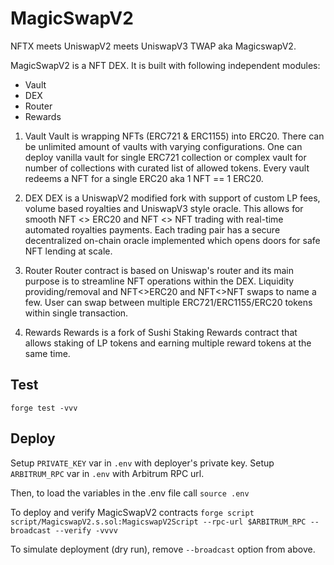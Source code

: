 # MagicSwapV2
NFTX meets UniswapV2 meets UniswapV3 TWAP aka MagicswapV2.

MagicSwapV2 is a NFT DEX. It is built with following independent modules:
- Vault
- DEX
- Router
- Rewards

1. Vault
Vault is wrapping NFTs (ERC721 & ERC1155) into ERC20. There can be unlimited amount of vaults with varying configurations. One can deploy vanilla vault for single ERC721 collection or complex vault for number of collections with curated list of allowed tokens. Every vault redeems a NFT for a single ERC20 aka 1 NFT == 1 ERC20.

2. DEX
DEX is a UniswapV2 modified fork with support of custom LP fees, volume based royalties and UniswapV3 style oracle. This allows for smooth NFT <> ERC20 and NFT <> NFT trading with real-time automated royalties payments. Each trading pair has a secure decentralized on-chain oracle implemented which opens doors for safe NFT lending at scale.

3. Router
Router contract is based on Uniswap's router and its main purpose is to streamline NFT operations within the DEX. Liquidity providing/removal and NFT<>ERC20 and NFT<>NFT swaps to name a few. User can swap between multiple ERC721/ERC1155/ERC20 tokens within single transaction.

4. Rewards
Rewards is a fork of Sushi Staking Rewards contract that allows staking of LP tokens and earning multiple reward tokens at the same time.

## Test
`forge test -vvv`

## Deploy
Setup `PRIVATE_KEY` var in `.env` with deployer's private key.
Setup `ARBITRUM_RPC` var in `.env` with Arbitrum RPC url.

Then, to load the variables in the .env file call
`source .env`

To deploy and verify MagicSwapV2 contracts
`forge script script/MagicswapV2.s.sol:MagicswapV2Script --rpc-url $ARBITRUM_RPC --broadcast --verify -vvvv`

To simulate deployment (dry run), remove `--broadcast` option from above.
